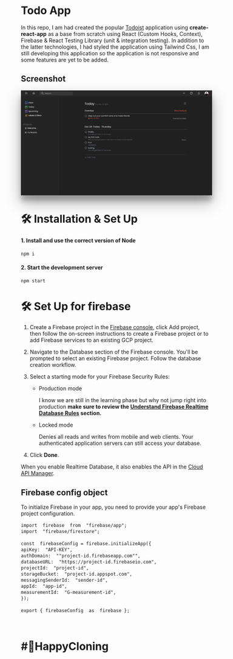 <h1>Todo App</h1>
<p>
In this repo, I am had created the popular <a href="https://todoist.com">Todoist</a> application using <b>create-react-app</b> as a base from scratch using React (Custom Hooks, Context), Firebase & React Testing Library (unit & integration testing). In addition to the latter technologies, I had styled the application using Tailwind Css, I am still developing this application so the application is not responsive and some features are yet to be added.
</p>

<h2>Screenshot</h2>
<img src="./src/images/landing.png" style="box-shadow: 0 19px 38px rgba(0,0,0,0.30), 0 15px 12px rgba(0,0,0,0.22);" />

<h1>🛠 Installation & Set Up</h1>

#### 1. Install and use the correct version of Node

```
npm i
```

#### 2. Start the development server

```
npm start
```

# 🛠 Set Up for firebase

1. Create a Firebase project in the <a href="https://console.firebase.google.com/">Firebase console</a>, click Add project, then follow the on-screen instructions to create a Firebase project or to add Firebase services to an existing GCP project.

2) Navigate to the Database section of the Firebase console. You'll be prompted to select an existing Firebase project. Follow the database creation workflow.
3) Select a starting mode for your Firebase Security Rules:

   - Production mode

     I know we are still in the learning phase but why not jump right into production  **make sure to review the [Understand Firebase Realtime Database Rules](https://firebase.google.com/docs/database/security) section.**


    - Locked mode

      Denies all reads and writes from mobile and web clients. Your authenticated application servers can still access your database.

4.  Click **Done**.

When you enable Realtime Database, it also enables the API in the [Cloud API Manager](https://console.cloud.google.com/projectselector/apis/api/firebasedatabase.googleapis.com/overview).

## Firebase config object

To initialize Firebase in your app, you need to provide your app's Firebase project configuration.

```
import  firebase  from  "firebase/app";
import  "firebase/firestore";

const  firebaseConfig = firebase.initializeApp({
apiKey:  "API-KEY",
authDomain:  ""project-id.firebaseapp.com"",
databaseURL:  "https://project-id.firebaseio.com",
projectId:  "project-id",
storageBucket:  "project-id.appspot.com",
messagingSenderId:  "sender-id",
appId:  "app-id",
measurementId:  "G-measurement-id",
});

export { firebaseConfig  as  firebase };
```

<br />

# #🚀HappyCloning